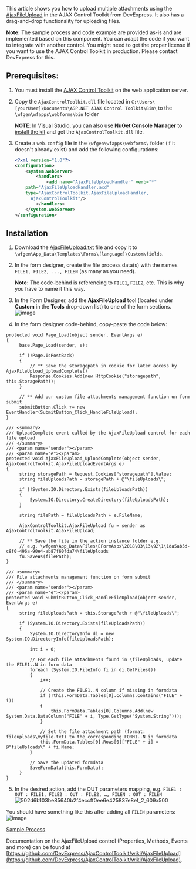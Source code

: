 This article shows you how to upload multiple attachments using the [AjaxFileUpload](https://ajaxcontroltoolkit.devexpress.com/AjaxFileUpload/AjaxFileUpload.aspx) in the AJAX Control Toolkit from DevExpress.
It also has a drag-and-drop functionality for uploading files.

**Note:** The sample process and code example are provided as-is and are implemented based on this component. You can adapt the code if you want to integrate with another control. You might need to get the proper license if you want to use the AJAX Control Toolkit in production. Please contact DevExpress for this.

## Prerequisites:

1. You must install the [AJAX Control Toolkit](https://www.devexpress.com/Products/AJAX-Control-Toolkit/) on the web application server.


2. Copy the `AjaxControlToolkit.dll` file located in `C:\Users\[yourUser]\Documents\ASP.NET AJAX Control Toolkit\Bin\` to the `\wfgen\wfapps\webforms\bin` folder

    **NOTE**: In Visual Studio, you can also use **NuGet Console Manager** to [install the kit](https://www.nuget.org/packages/AjaxControlToolkit/18.1.1) and get the `AjaxControlToolkit.dll` file.

3. Create a `web.config` file in the `\wfgen\wfapps\webforms\` folder (if it doesn't already exist) and add the following configurations:

    ```xml
    <?xml version="1.0"?>
    <configuration>
        <system.webServer>
            <handlers>
                <add name="AjaxFileUploadHandler" verb="*"
        path="AjaxFileUploadHandler.axd"
        type="AjaxControlToolkit.AjaxFileUploadHandler, 
          AjaxControlToolkit"/>
            </handlers>
        </system.webServer>
    </configuration>
    ```

## Installation
1. Download the [AjaxFileUpload.txt](AjaxFileUpload.txt) file and copy it to `\wfgen\App_Data\Templates\Forms\[language]\Custom\fields`.

2. In the form designer, create the file process data(s) with the names `FILE1, FILE2, ..., FILEN` (as many as you need). 

    **Note:** The code-behind is referencing to `FILE1`, `FILE2`, etc. This is why you have to name it this way.

3. In the Form Designer, add the **AjaxFileUpload** tool (located under **Custom** in the **Tools** drop-down list) to one of the form sections.<br />
![image](https://user-images.githubusercontent.com/42981614/121242509-a8dbd580-c86a-11eb-9625-277f35eca889.png)

4. In the form designer code-behind, copy-paste the code below:
```
protected void Page_Load(object sender, EventArgs e)
{
     base.Page_Load(sender, e);
	    
     if (!Page.IsPostBack)
     {
         // ** Save the storagepath in cookie for later access by AjaxFileUpload_UploadComplete()
         Response.Cookies.Add(new HttpCookie("storagepath", this.StoragePath));
     }

     // ** Add our custom file attachments management function on form submit
     submitButton.Click += new EventHandler(SubmitButton_Click_HandleFileUpload);
}
	
/// <summary>
/// UploadComplete event called by the AjaxFileUpload control for each file upload
/// </summary>
/// <param name="sender"></param>
/// <param name="e"></param>
protected void AjaxFileUpload_UploadComplete(object sender, AjaxControlToolkit.AjaxFileUploadEventArgs e)
{
     string storagePath = Request.Cookies["storagepath"].Value;
     string fileUploadsPath = storagePath + @"\fileUploads\";

     if (!System.IO.Directory.Exists(fileUploadsPath))
     {
         System.IO.Directory.CreateDirectory(fileUploadsPath);
     }

     string filePath = fileUploadsPath + e.FileName;

     AjaxControlToolkit.AjaxFileUpload fu = sender as AjaxControlToolkit.AjaxFileUpload;

     // ** Save the file in the action instance folder e.g. 
     // e.g. \wfgen\App_Data\Files\EFormAspx\2018\03\13\92\1\1da5ab5d-c8f0-496a-90e4-ab87f60fda74\fileUploads
     fu.SaveAs(filePath);
}

/// <summary>
/// File attachments management function on form submit
/// </summary>
/// <param name="sender"></param>
/// <param name="e"></param>
protected void SubmitButton_Click_HandleFileUpload(object sender, EventArgs e)
{
     string fileUploadsPath = this.StoragePath + @"\fileUploads\";

     if (System.IO.Directory.Exists(fileUploadsPath))
     {
         System.IO.DirectoryInfo di = new System.IO.DirectoryInfo(fileUploadsPath);

         int i = 0;

         // For each file attachments found in \fileUploads, update the FILE1..N in form data
         foreach (System.IO.FileInfo fi in di.GetFiles())
         {
             i++;

             // Create the FILE1..N column if missing in formdata
             if (!this.FormData.Tables[0].Columns.Contains("FILE" + i))
             {
                 this.FormData.Tables[0].Columns.Add(new System.Data.DataColumn("FILE" + i, Type.GetType("System.String")));
             }

             // Set the file attachment path (format: fileuploads\myfile.txt) to the corresponding FORM1..N in formdata
             this.FormData.Tables[0].Rows[0]["FILE" + i] = @"fileUploads\" + fi.Name;
         }

         // Save the updated formdata
         SaveFormData(this.FormData);
     }
}
```
5. In the desired action, add the OUT parameters mapping,
e.g. `FILE1 : OUT : FILE1, FILE2 : OUT : FILE2, …, FILEN : OUT : FILEN`<br />
![502d6b103be85640b2f4eccff0ee6e425837e8ef_2_609x500](https://user-images.githubusercontent.com/42981614/121242648-ce68df00-c86a-11eb-92d5-14e6ca76a07b.gif)

You should have something like this after adding all `FILEN` parameters:<br />
![image](https://user-images.githubusercontent.com/42981614/121242632-cad55800-c86a-11eb-9081-6e99ff0b389f.png)


[Sample Process](2_LEVELS_APP_FILE_UPLOAD_FDv1.xml)


Documentation on the AjaxFileUpload control (Properties, Methods, Events and more) can be found at [https://github.com/DevExpress/AjaxControlToolkit/wiki/AjaxFileUpload](https://github.com/DevExpress/AjaxControlToolkit/wiki/AjaxFileUpload).
